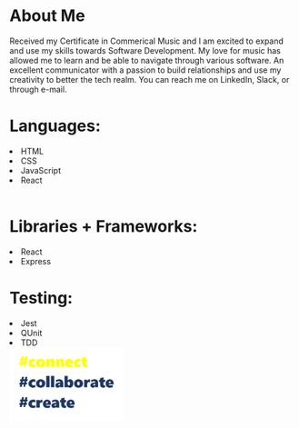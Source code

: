 <h1> About Me </h1>
Received my Certificate in Commerical Music and I am excited to expand and use my skills towards Software Development. My love for music has allowed me to learn and be able to navigate through various software. An excellent communicator with a passion to build relationships and use my creativity to better the tech realm. You can reach me on LinkedIn, Slack, or through e-mail.

<h1>Languages: </h1>
<li>
  HTML </li>
  <li>CSS </l1>
  <li>JavaScript</li>
  <li>React</li>
  <br>
  <h1>Libraries + Frameworks:</h1>
  <li>React</li>
  <li>Express</li>
  <h1>Testing: </h1>
  <li>Jest</li>
  <li>QUnit</li> 
  <li> TDD</li>
  
  <img src="https://github.com/karyssa-dandrea/karyssa-dandrea/blob/main/giphy3.gif" width="200">
  
  
  

